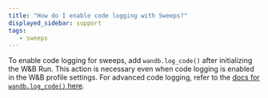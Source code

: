 ```yaml
---
title: "How do I enable code logging with Sweeps?"
displayed_sidebar: support
tags:
   - sweeps
---
```

To enable code logging for sweeps, add `wandb.log_code()` after initializing the W&B Run. This action is necessary even when code logging is enabled in the W&B profile settings. For advanced code logging, refer to the [docs for `wandb.log_code()` here](../ref/python/run.md#log_code).